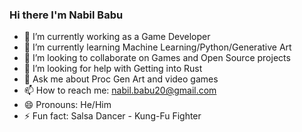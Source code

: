 ### Hi there I'm Nabil Babu
- 🔭 I’m currently working as a Game Developer
- 🌱 I’m currently learning Machine Learning/Python/Generative Art
- 👯 I’m looking to collaborate on Games and Open Source projects
- 🤔 I’m looking for help with Getting into Rust
- 💬 Ask me about Proc Gen Art and video games
- 📫 How to reach me: nabil.babu20@gmail.com
- 😄 Pronouns: He/Him
- ⚡ Fun fact: Salsa Dancer - Kung-Fu Fighter
